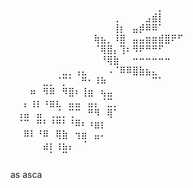 ⠀⠀⠀⠀⠀⠀⠀⠀⠀⠀⠀⠀⠀⠀⠀⠀⠀⠀⠀⠀⠀⠀⠀⡀⠀⠀⠀⠀⠀⠀
⠀⠀⠀⠀⠀⠀⠀⠀⠀⠀⠀⠀⠀⠀⠀⠀⢀⠀⠀⠀⠀⣠⣾⡇⠀⠀⠀⠀⠀⠀
⠀⠀⠀⠀⠀⠀⠀⠀⠀⠀⠀⠀⠀⠀⠀⠀⢸⡆⠀⣤⡾⠿⠿⠁⠀⠀⠀⠀⠀⠀
⠀⠀⠀⠀⠀⠀⠀⠀⠀⠀⠀⠀⠀⢷⣦⡀⠸⣿⠀⣤⣤⣶⣶⣾⣿⠟⠋⠀⠀⠀
⠀⠀⠀⠀⠀⠀⠀⠀⠀⠀⠀⠀⠀⠈⢿⣿⡄⢹⠆⠻⠟⠛⠛⠋⠀⠀⠀⠀⠀⠀
⠀⠀⠀⠀⠀⠀⠀⠀⠀⠀⠀⠀⠀⠀⠘⢿⣷⠀⠀⠒⠒⠒⠒⠒⠒⠀⠀⠀⠀⠀
⠀⠀⠀⠀⠀⠀⠀⠀⣀⡀⢠⣄⠀⠀⠀⠠⠈⠿⠿⣿⣷⣦⣄⠀⠀⠀⠀⠀⠀⠀
⠀⠀⠀⠀⠀⣀⡀⠈⡉⠁⠀⠛⠂⠸⠷⠀⠀⠀⠀⠀⠀⠀⠉⠁⠀⠀⠀⠀⠀⠀
⠀⠀⠀⠶⠀⠻⠿⠀⠻⣿⠆⢸⣶⠀⢦⣤⠀⠀⠀⠀⠀⠀⠀⠀⠀⠀⠀⠀⠀⠀
⠀⠀⡄⢰⡆⠰⣶⣆⠀⣤⣤⠀⣤⡄⠈⣉⡀⠀⠀⠀⠀⠀⠀⠀⠀⠀⠀⠀⠀⠀
⠀⢠⣤⠀⣤⠀⢀⣈⡀⢉⠉⠀⠛⠻⠀⢿⠁⠀⠀⠀⠀⠀⠀⠀⠀⠀⠀⠀⠀⠀
⠀⠈⠉⠀⠛⠃⠘⠛⠃⠘⠿⠆⠰⣶⡆⠀⠀⠀⠀⠀⠀⠀⠀⠀⠀⠀⠀⠀⠀⠀
⠀⠀⠿⠇⠘⠿⠀⢿⣷⠀⢲⣶⠀⣤⠄⠀⠀⠀⠀⠀⠀⠀⠀⠀⠀⠀⠀⠀⠀⠀
⠀⠀⠀⠀⠀⣴⡆⢰⣦⡄⠀⠈⠀⠀⠀⠀⠀⠀⠀⠀⠀⠀⠀⠀⠀⠀⠀⠀⠀⠀
⠀⠀⠀⠀⠀⠀⠁⠀⠉⠀⠀⠀⠀⠀⠀⠀⠀⠀⠀⠀⠀⠀⠀⠀⠀⠀⠀⠀⠀⠀








 as asca
